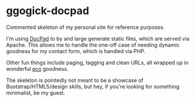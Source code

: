 ggogick-docpad
==============

Commented skeleton of my personal site for reference purposes.

I'm using [DocPad](http://docpad.org) to by and large generate static files, which are served via Apache.  This allows me to handle the one-off case of needing dynamic goodness for my contact form, which is handled via PHP.

Other fun things include paging, tagging and clean URLs, all wrapped up in wonderful [eco](https://github.com/sstephenson/eco) goodness.

The skeleton is pointedly not meant to be a showcase of Bootstrap/HTML5/design skills, but hey, if you're looking for something minimalist, be my guest.
